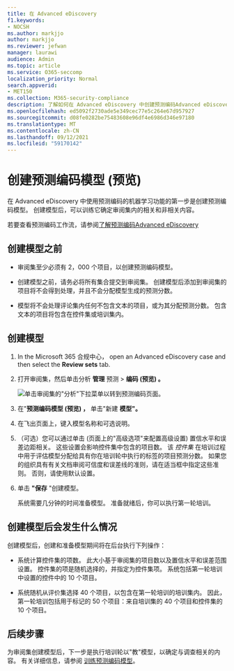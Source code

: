 ```yaml
---
title: 在 Advanced eDiscovery
f1.keywords:
- NOCSH
ms.author: markjjo
author: markjjo
ms.reviewer: jefwan
manager: laurawi
audience: Admin
ms.topic: article
ms.service: O365-seccomp
localization_priority: Normal
search.appverid:
- MET150
ms.collection: M365-security-compliance
description: 了解如何在 Advanced eDiscovery 中创建预测编码Advanced eDiscovery。 这是使用 Advanced eDiscovery 中的机器学习功能来帮助你确定审阅集内的相关和非相关内容的第一步。
ms.openlocfilehash: ed5092f2730ade5e349cec77e5c264e67d957927
ms.sourcegitcommit: d08fe0282be75483608e96df4e6986d346e97180
ms.translationtype: MT
ms.contentlocale: zh-CN
ms.lasthandoff: 09/12/2021
ms.locfileid: "59170142"
---
```

# <a name="create-a-predictive-coding-model-preview"></a>创建预测编码模型 (预览) 

在 Advanced eDiscovery 中使用预测编码的机器学习功能的第一步是创建预测编码模型。 创建模型后，可以训练它确定审阅集内的相关和非相关内容。

若要查看预测编码工作流，请参阅[了解预测编码Advanced eDiscovery](predictive-coding-overview.md#the-predictive-coding-workflow)

## <a name="before-you-create-a-model"></a>创建模型之前

- 审阅集至少必须有 2，000 个项目，以创建预测编码模型。

- 创建模型之前，请务必将所有集合提交到审阅集。 创建模型后添加到审阅集的项目将不会得到处理，并且不会分配模型生成的预测分数。

- 模型将不会处理评论集内任何不包含文本的项目，或为其分配预测分数。 包含文本的项目将包含在控件集或培训集内。

## <a name="create-a-model"></a>创建模型

1. In the Microsoft 365 合规中心， open an Advanced eDiscovery case and then select the **Review sets** tab.

2. 打开审阅集，然后单击分析 **管理** 预测  >  **编码 (预览) 。**

   ![单击审阅集的"分析"下拉菜单以转到预测编码页面。](..\media\ManagePredictiveCoding.png)

3. 在"**预测编码模型 (预览) ，** 单击"新建 **模型"。**

4. 在飞出页面上，键入模型名称和可选说明。

5. （可选）您可以通过单击 (页面上的"高级选项"来配置高级设置) 置信水平和误差边距相关。 这些设置会影响控件集中包含的项目数。 该 *控件集* 在培训过程中用于评估模型分配给具有你在培训轮中执行的标签的项目预测分数。 如果您的组织具有有关文档审阅可信度和误差线的准则，请在适当框中指定这些准则。 否则，请使用默认设置。

6. 单击 **"保存** "创建模型。

   系统需要几分钟的时间准备模型。 准备就绪后，你可以执行第一轮培训。

## <a name="what-happens-after-you-create-a-model"></a>创建模型后会发生什么情况

创建模型后，创建和准备模型期间将在后台执行下列操作：

- 系统计算控件集的项数。 此大小基于审阅集的项目数以及置信水平和误差范围设置。 控件集的项是随机选择的，并指定为控件集项。 系统包括第一轮培训中设置的控件中的 10 个项目。

- 系统随机从评价集选择 40 个项目，以包含在第一轮培训的培训集内。 因此，第一轮培训包括用于标记的 50 个项目：来自培训集的 40 个项目和控件集的 10 个项目。

## <a name="next-steps"></a>后续步骤

为审阅集创建模型后，下一步是执行培训轮以"教"模型，以确定与调查相关的内容。 有关详细信息，请参阅 [训练预测编码模型](predictive-coding-train-model.md)。
